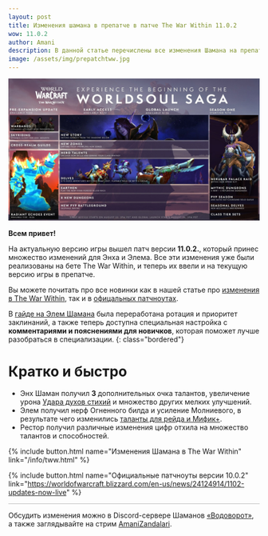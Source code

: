 ```yaml
---    
layout: post
title: Изменения шамана в препатче в патче The War Within 11.0.2
wow: 11.0.2
author: Amani
description: В данной статье перечислены все изменения Шамана на препатче The War Within от 14 августа.
image: /assets/img/prepatchtww.jpg
---
```


<p align="center">
    <img src="/assets/img/prepatchtww.jpg"> 
</p>

**Всем привет!**

На актуальную версию игры вышел патч версии **11.0.2.**, который принес множество изменений для Энха и Элема. Все эти изменения уже были реализованы на бете The War Within, и теперь их ввели и на текущую версию игры в препатче.

Вы можете почитать про все новинки как в нашей статье про [изменения в The War Within](https://stormkeeper.ru/info/tww.html), так и в [офицальных патчноутах](https://worldofwarcraft.blizzard.com/en-us/news/24124914/1102-updates-now-live).

В [гайде на Элем Шамана](https://stormkeeper.ru/ele/guide.html#%D0%BF%D1%80%D0%B8%D0%BE%D1%80%D0%B8%D1%82%D0%B5%D1%82-%D0%B7%D0%B0%D0%BA%D0%BB%D0%B8%D0%BD%D0%B0%D0%BD%D0%B8%D0%B9) была переработана ротация и приоритет заклинаний, а также теперь доступна специальная настройка с **комментариями и пояснениями для новичков**, которая поможет лучше разобраться в специализации.
{: class="bordered"}


# Кратко и быстро

* Энх Шаман получил **3** дополнительных очка талантов, увеличение урона [Удара духов стихий](https://www.wowhead.com/ru/spell=117014) и множество других мелких улучшений.
* Элем получил нерф <span class="fire">Огненного</span> билда и усиление <span class="lightning">Молниевого</span>, в результате чего изменились [таланты для рейда и Мифик+](https://stormkeeper.ru/ele/guide.html#%D0%B1%D0%B8%D0%BB%D0%B4%D1%8B-%D1%82%D0%B0%D0%BB%D0%B0%D0%BD%D1%82%D0%BE%D0%B2).
* Рестор получил различные изменения цифр отхила на множество талантов и способностей.



<p></p>

{% include button.html name="Изменения Шамана в The War Within" link="/info/tww.html" %}  

<p></p>


{% include button.html name="Официальные патчноуты версии 10.0.2" link="https://worldofwarcraft.blizzard.com/en-us/news/24124914/1102-updates-now-live" %}  

<p></p>


<hr style="height:1px;background-color:#bbb">
<p></p>

Обсудить изменения можно в Discord-сервере Шаманов [«Водоворот»](https://discord.gg/vodovorot), а также заглядывайте на стрим [AmaniZandalari](https://www.twitch.tv/amanizandalari).


